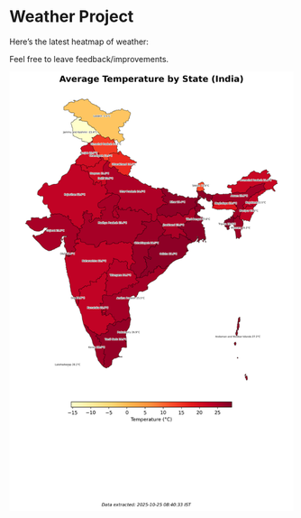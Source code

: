 # Weather Project

Here’s the latest heatmap of weather:

Feel free to leave feedback/improvements.

![India Heatmap](docs/assets/india_heatmap.png?v=FC3FAC)
